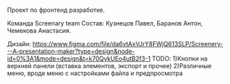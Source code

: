 Проект по фронтенд разработке.

Команда Screenary team
  Состав:
    Кузнецов Павел,
    Баранов Антон,
    Чемекова Анастасия.
    
  Дизайн:
    https://www.figma.com/file/da6vtAxVJrY8FWjQ613SLP/Screenery---A-presentation-maker?type=design&node-id=0%3A1&mode=design&t=k70QykUEo4utB2f3-1
    TODO:
      1)Кнопки на верхней панели (вставка элементов, экспорт и прочее)
      2)Различные меню, вроде меню с настройками файла и предпросмотра
